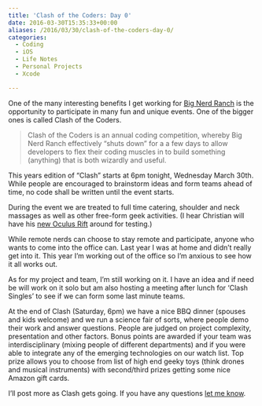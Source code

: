 ```yaml
---
title: 'Clash of the Coders: Day 0'
date: 2016-03-30T15:35:33+00:00
aliases: /2016/03/30/clash-of-the-coders-day-0/
categories:
  - Coding
  - iOS
  - Life Notes
  - Personal Projects
  - Xcode

---
```

One of the many interesting benefits I get working for [Big Nerd Ranch][1] is the opportunity to participate in many fun and unique events. One of the bigger ones is called Clash of the Coders.

> Clash of the Coders is an annual coding competition, whereby Big Nerd Ranch effectively &#8220;shuts down&#8221; for a a few days to allow developers to flex their coding muscles in to build something (anything) that is both wizardly and useful.

This years edition of &#8220;Clash&#8221; starts at 6pm tonight, Wednesday March 30th. While people are encouraged to brainstorm ideas and form teams ahead of time, no code shall be written until the event starts.

During the event we are treated to full time catering, shoulder and neck massages as well as other free-form geek activities. (I hear Christian will have his [new Oculus Rift][2] around for testing.)

While remote nerds can choose to stay remote and participate, anyone who wants to come into the office can. Last year I was at home and didn&#8217;t really get into it. This year I&#8217;m working out of the office so I&#8217;m anxious to see how it all works out.

As for my project and team, I&#8217;m still working on it. I have an idea and if need be will work on it solo but am also hosting a meeting after lunch for &#8216;Clash Singles&#8217; to see if we can form some last minute teams.

At the end of Clash (Saturday, 6pm) we have a nice BBQ dinner (spouses and kids welcome) and we run a science fair of sorts, where people demo their work and answer questions. People are judged on project complexity, presentation and other factors. Bonus points are awarded if your team was interdisciplinary (mixing people of different departments) and if you were able to integrate any of the emerging technologies on our watch list. Top prize allows you to choose from list of high end geeky toys (think drones and musical instruments) with second/third prizes getting some nice Amazon gift cards.

I&#8217;ll post more as Clash gets going. If you have any questions [let me know][3].

 [1]: https://www.bignerdranch.com/
 [2]: https://twitter.com/cbkeur/status/714500809208279044
 [3]: mailto:mike@mikezornek.com
